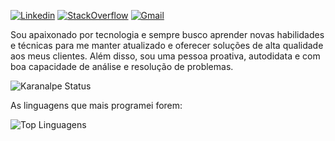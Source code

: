 
[![Linkedin](https://img.shields.io/badge/LinkedIn-blue?style=for-the-badge&logo=Linkedin)](https://www.linkedin.com/in/karanalpe/)
[![StackOverflow](https://img.shields.io/badge/Stackoverflow-lightgrey?style=for-the-badge&logo=stack-overflow)](https://pt.stackoverflow.com/users/293916/everton)
[![Gmail](https://img.shields.io/badge/-Gmail-c14438?style=for-the-badge&logo=Gmail&logoColor=white&link=mailto:everton.henriqueer@gmail.com)](mailto:everton.henriqueer@gmail.com)

Sou apaixonado por tecnologia e sempre busco aprender novas habilidades e técnicas para me manter atualizado e oferecer soluções de alta qualidade aos meus clientes. Além disso, sou uma pessoa proativa, autodidata e com boa capacidade de análise e resolução de problemas.

![Karanalpe Status](https://github-readme-stats.vercel.app/api?username=heyeverton&show_icons=true)

As linguagens que mais programei forem:

![Top Linguagens](https://github-readme-stats.vercel.app/api/top-langs/?username=heyeverton&layout=compact)